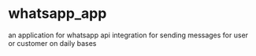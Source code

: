 # whatsapp_app
 an application for whatsapp api integration for sending messages for user or customer on daily bases

